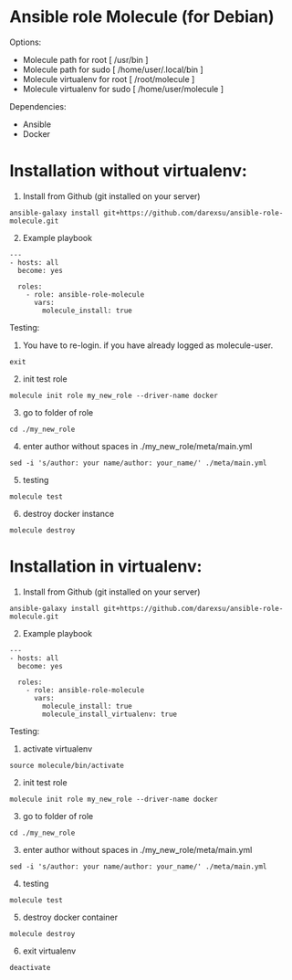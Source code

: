# Ansible role Molecule (for Debian)
Options:
  - Molecule path for root [ /usr/bin ]
  - Molecule path for sudo [ /home/user/.local/bin ]
  - Molecule virtualenv for root [ /root/molecule ]
  - Molecule virtualenv for sudo [ /home/user/molecule ]

Dependencies:
  - Ansible
  - Docker
# Installation without virtualenv:
1) Install from Github (git installed on your server)
```
ansible-galaxy install git+https://github.com/darexsu/ansible-role-molecule.git
```
2) Example playbook
```
---
- hosts: all
  become: yes

  roles:
    - role: ansible-role-molecule
      vars:
        molecule_install: true        
```
Testing:
1) You have to re-login. if you have already logged as molecule-user.
```
exit
```
2) init test role
```
molecule init role my_new_role --driver-name docker
```
3) go to folder of role
```
cd ./my_new_role
```
4) enter author without spaces in ./my_new_role/meta/main.yml
```
sed -i 's/author: your name/author: your_name/' ./meta/main.yml
```
5) testing
```
molecule test
```
6) destroy docker instance
```
molecule destroy
```

# Installation in virtualenv:
1) Install from Github (git installed on your server)
```
ansible-galaxy install git+https://github.com/darexsu/ansible-role-molecule.git
```
2) Example playbook
```
---
- hosts: all
  become: yes

  roles:
    - role: ansible-role-molecule
      vars:
        molecule_install: true
        molecule_install_virtualenv: true
```
Testing:
1) activate virtualenv
```
source molecule/bin/activate
```
2) init test role
```
molecule init role my_new_role --driver-name docker
```
3) go to folder of role
```
cd ./my_new_role
```
3) enter author without spaces in ./my_new_role/meta/main.yml
```
sed -i 's/author: your name/author: your_name/' ./meta/main.yml
```
4) testing
```
molecule test
```
5) destroy docker container
```
molecule destroy
```
6) exit virtualenv
```
deactivate
```

